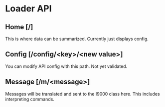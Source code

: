 # Loader API

## Home [/]
This is where data can be summarized. Currently just displays config.

## Config [/config/\<key\>/\<new value\>]
You can modify API config with this path. Not yet validated.

## Message [/m/\<message\>]
Messages will be translated and sent to the I9000 class here. This includes interpreting commands.
